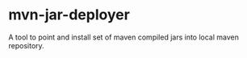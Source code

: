mvn-jar-deployer
================

A tool to point and install set of maven compiled jars into local maven repository.
